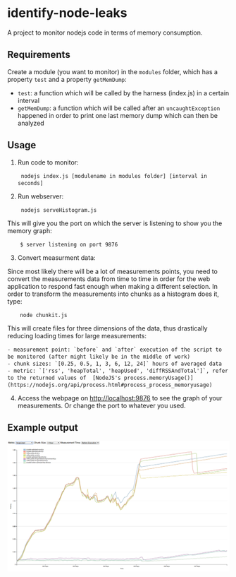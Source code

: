 # identify-node-leaks
A project to monitor nodejs code in terms of memory consumption.

## Requirements
Create a module (you want to monitor) in the `modules` folder, which has a property `test` and a property `getMemDump`:
  - `test`: a function which will be called by the harness (index.js) in a certain interval
  - `getMemDump`: a function which will be called after an `uncaughtException` happened in order to print one last memory dump which can then be analyzed

## Usage

1. Run code to monitor:

        nodejs index.js [modulename in modules folder] [interval in seconds]

2. Run webserver:

        nodejs serveHistogram.js

  This will give you the port on which the server is listening to show you the memory graph:

        $ server listening on port 9876

3. Convert measurment data:

  Since most likely there will be a lot of measurements points, you need to convert the measurements data from time to time in order for the web application to respond fast enough when making a different selection. In order to transform the measurements into chunks as a histogram does it, type:

        node chunkit.js
        
  This will create files for three dimensions of the data, thus drastically reducing loading times for large measurements:
  
    - measurement point: `before` and `after` execution of the script to be monitored (after might likely be in the middle of work)
    - chunk sizes: `[0.25, 0.5, 1, 3, 6, 12, 24]` hours of averaged data
    - metric: `['rss', 'heapTotal', 'heapUsed', 'diffRSSAndTotal']`, refer to the returned values of  [NodeJS's process.memoryUsage()](https://nodejs.org/api/process.html#process_process_memoryusage)

4. Access the webpage on [http://localhost:9876](http://localhost:9876) to see the graph of your measurements. Or change the port to whatever you used.

## Example output

![Image of a memory usage graph](https://raw.githubusercontent.com/dominicbosch/identify-node-leaks/master/graphs/Scripts_started_6.7.2015.png)
